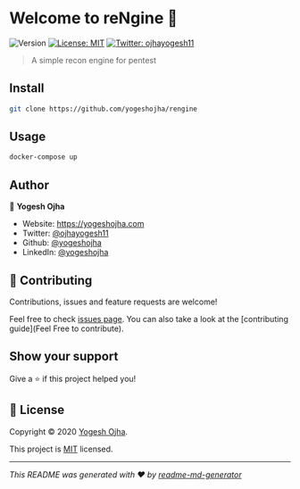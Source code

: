 # Welcome to reNgine 👋
![Version](https://img.shields.io/badge/version-alpha-blue.svg?cacheSeconds=2592000)
[![License: MIT](https://img.shields.io/badge/License-MIT-yellow.svg)](https://github.com/yogeshojha/rengine/blob/master/LICENSE)
[![Twitter: ojhayogesh11](https://img.shields.io/twitter/follow/ojhayogesh11.svg?style=social)](https://twitter.com/ojhayogesh11)

> A simple recon engine for pentest

## Install

```sh
git clone https://github.com/yogeshojha/rengine
```

## Usage

```sh
docker-compose up
```

## Author

👤 **Yogesh Ojha**

* Website: https://yogeshojha.com
* Twitter: [@ojhayogesh11](https://twitter.com/ojhayogesh11)
* Github: [@yogeshojha](https://github.com/yogeshojha)
* LinkedIn: [@yogeshojha](https://linkedin.com/in/yogeshojha)

## 🤝 Contributing

Contributions, issues and feature requests are welcome!

Feel free to check [issues page](https://github.com/yogeshojha/rengine/issues). You can also take a look at the [contributing guide](Feel Free to contribute).

## Show your support

Give a ⭐️ if this project helped you!


## 📝 License

Copyright © 2020 [Yogesh Ojha](https://github.com/yogeshojha).

This project is [MIT](https://github.com/yogeshojha/rengine/blob/master/LICENSE) licensed.

***
_This README was generated with ❤️ by [readme-md-generator](https://github.com/kefranabg/readme-md-generator)_
